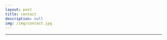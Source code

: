 ```yaml
---
layout: post
title: contact
description: null
img: /img/contact.jpg
---
```


***
<br>
<span class="contacticon center">
	<a href="mailto:jared.desjardins@colorado.edu"><i class="fa fa-envelope-square"></i></a>
	<a href="http://www.linkedin.com/in/jareddesjardins/"><i class="fa fa-linkedin-square"></i></a>
	<a href="http://www.linkedin.com/in/jareddesjardins/"><i class="fab fa-researchgate"></i></a>
	<!-- <a href="https://github.com" target="_blank"><i class="fa fa-github-square"></i></a> -->
	<!-- <a href="http://tumblr.com" target="_blank"><i class="fa fa-tumblr-square"></i></a> -->
	<!-- <a href="https://twitter.com" target="_blank"><i class="fa fa-twitter-square"></i></a> -->
</span>

